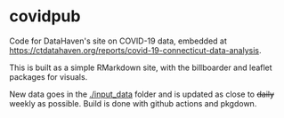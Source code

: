<!-- badges: start -->
<!-- badges: end -->

# covidpub

Code for DataHaven's site on COVID-19 data, embedded at https://ctdatahaven.org/reports/covid-19-connecticut-data-analysis.

This is built as a simple RMarkdown site, with the billboarder and leaflet packages for visuals.

New data goes in the [./input_data](./input_data) folder and is updated as close to ~~daily~~ weekly as possible. Build is done with github actions and pkgdown.
